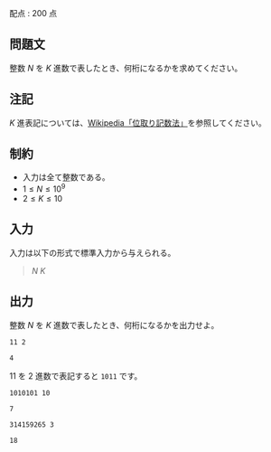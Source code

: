配点 : $200$ 点

## 問題文

整数 $N$ を $K$ 進数で表したとき、何桁になるかを求めてください。

## 注記

$K$ 進表記については、[Wikipedia「位取り記数法」](https://ja.wikipedia.org/wiki/%E4%BD%8D%E5%8F%96%E3%82%8A%E8%A8%98%E6%95%B0%E6%B3%95)を参照してください。

## 制約

- 入力は全て整数である。
- $1 \leq N \leq 10^9$
- $2 \leq K \leq 10$

## 入力

入力は以下の形式で標準入力から与えられる。

> $N$ $K$

## 出力

整数 $N$ を $K$ 進数で表したとき、何桁になるかを出力せよ。

```input1
11 2
```

```output1
4
```

$11$ を $2$ 進数で表記すると `1011` です。

```input2
1010101 10
```

```output2
7
```

```input3
314159265 3
```

```output3
18
```